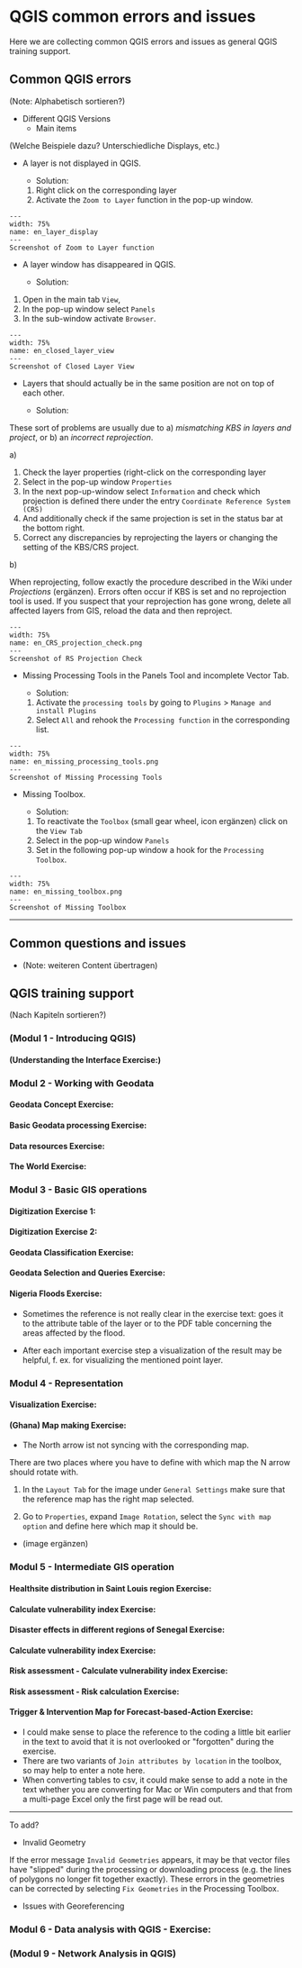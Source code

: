# QGIS common errors and issues

Here we are collecting common QGIS errors and issues as general QGIS training support.

## Common QGIS errors

(Note: Alphabetisch sortieren?)

- Different QGIS Versions
  - Main items

(Welche Beispiele dazu? Unterschiedliche Displays, etc.) 

- A layer is not displayed in QGIS. 

  - Solution: 
  1. Right click on the corresponding layer 
  2. Activate the  `Zoom to Layer` function in the pop-up window. 

```{figure} /fig/en_layer_display.png
---
width: 75%
name: en_layer_display
---
Screenshot of Zoom to Layer function
```
- A layer window has disappeared in QGIS.

  - Solution:

 1. Open in the main tab `View`, 
 2. In the pop-up window select `Panels` 
 3. In the sub-window activate `Browser`.   

```{figure} /fig/en_closed_layer_view.png
---
width: 75%
name: en_closed_layer_view
---
Screenshot of Closed Layer View
```

- Layers that should actually be in the same position are not on top of each other.

  - Solution:

These sort of problems are usually due to a) *mismatching KBS in layers and project*, or b) an *incorrect reprojection*. 

 a) 
 1. Check the layer properties (right-click on the corresponding layer
 2. Select in the pop-up window `Properties`
 3. In the next pop-up-window select `Information` and check which projection is defined there under the entry `Coordinate Reference System (CRS)` 
 4. And additionally check if the same projection is set in the status bar at the bottom right.
 5. Correct any discrepancies by reprojecting the layers or changing the setting of the KBS/CRS project. 

b) 

When reprojecting, follow exactly the procedure described in the Wiki under *Projections* (ergänzen). Errors often occur if KBS is set and no reprojection tool is used. If you suspect that your reprojection has gone wrong, delete all affected layers from GIS, reload the data and then reproject. 


```{figure} /fig/en_CRS_projection_check.png
---
width: 75%
name: en_CRS_projection_check.png
---
Screenshot of RS Projection Check
```


- Missing Processing Tools in the Panels Tool and incomplete Vector Tab.

  - Solution:
  
  1. Activate the `processing tools` by going to `Plugins` >
  `Manage and install Plugins` 
  2. Select `All` and rehook the `Processing function` in the corresponding list.
  
```{figure} /fig/en_missing_processing_tools.png
---
width: 75%
name: en_missing_processing_tools.png
---
Screenshot of Missing Processing Tools
```
 
- Missing Toolbox.
  - Solution:

  1. To reactivate the `Toolbox` (small gear wheel, icon ergänzen) click on the `View Tab`
  2. Select in the pop-up window `Panels` 
  3. Set in the following pop-up window a hook for the `Processing Toolbox`.  

```{figure} /fig/en_missing_toolbox.png
---
width: 75%
name: en_missing_toolbox.png
---
Screenshot of Missing Toolbox
```


--------------------------------------------
  
 ## Common questions and issues
  - (Note: weiteren Content übertragen)

  

## QGIS training support

(Nach Kapiteln sortieren?)

### (Modul 1 - Introducing QGIS)
#### (Understanding the Interface Exercise:)

### Modul 2 - Working with Geodata
#### Geodata Concept Exercise: 
#### Basic Geodata processing Exercise:
#### Data resources Exercise:
#### The World Exercise:

### Modul 3 - Basic GIS operations
#### Digitization Exercise 1:
#### Digitization Exercise 2:
#### Geodata Classification Exercise: 
#### Geodata Selection and Queries Exercise: 
#### Nigeria Floods Exercise:

- Sometimes the reference is not really clear in the exercise text: goes it to the attribute table of the layer or to the PDF table concerning the areas affected by the flood.

- After each important exercise step a visualization of the result may be helpful, f. ex. for visualizing the mentioned point layer. 

### Modul 4 - Representation
#### Visualization Exercise:
#### (Ghana) Map making Exercise:  

- The North arrow ist not syncing with the corresponding map.

There are two places where you have to define with which map the N arrow should rotate with.

1. In the `Layout Tab` for the image under `General Settings` make sure that the reference map has the right map selected. 

2. Go to `Properties`, expand `Image Rotation`, select the `Sync with map option` and define here which map it should be.

  - (image ergänzen)

### Modul 5 - Intermediate GIS operation
#### Healthsite distribution in Saint Louis region Exercise:
#### Calculate vulnerability index Exercise:
#### Disaster effects in different regions of Senegal Exercise:
#### Calculate vulnerability index Exercise:
#### Risk assessment -  Calculate vulnerability index Exercise: 
#### Risk assessment - Risk calculation Exercise:
#### Trigger & Intervention Map for Forecast-based-Action Exercise:

- I could make sense to place the reference to the coding a little bit earlier in the text to avoid that it is not overlooked or "forgotten" during the exercise.
- There are two variants of `Join attributes by location` in the toolbox, so may help to enter a note here. 
- When converting tables to csv, it could make sense to add a note in the text whether you are converting for Mac or Win computers and that from a multi-page Excel only the first page will be read out. 

----------------------------------------------

To add?

- Invalid Geometry

If the error message `Invalid Geometries` appears, it may be that vector files have "slipped" during the processing or downloading process (e.g. the lines of polygons no longer fit together exactly). These errors in the geometries can be corrected by selecting `Fix Geometries` in the Processing Toolbox.


- Issues with Georeferencing


### Modul 6 - Data analysis with QGIS - Exercise:
### (Modul 9 - Network Analysis in QGIS)